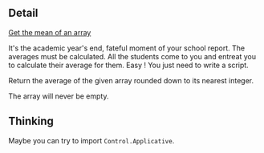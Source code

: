 ## Detail

[Get the mean of an array](https://www.codewars.com/kata/get-the-mean-of-an-array/train/haskell)

It's the academic year's end, fateful moment of your school report. The averages must be calculated. All the students come to you and entreat you to calculate their average for them. Easy ! You just need to write a script.

Return the average of the given array rounded down to its nearest integer.

The array will never be empty.

## Thinking

Maybe you can try to import `Control.Applicative`.
